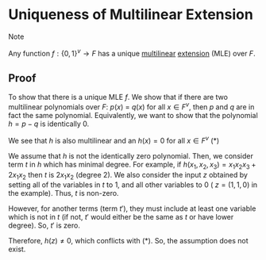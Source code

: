 # **Uniqueness of Multilinear Extension**

> [!NOTE]  
> Any function $f: \{0, 1\}^v → F$ has a unique [multilinear](multilinear.md) [extension](extension) (MLE) over $F$.

## Proof

To show that there is a unique MLE $f$. We show that if there are two multilinear polynomials over $F$: $p(x)$ = $q(x)$
for all $x \in F^v$, then $p$ and $q$ are in fact the same polynomial. Equivalently, we want to show that the polynomial
$h = p - q$ is identically 0.

We see that $h$ is also multilinear and an $h(x) = 0$ for all $x \in F^v$ (\*)

We assume that $h$ is not the identically zero polynomial. Then, we consider term $t$ in $h$ which has minimal degree.
For example, if $h(x_1,x_2, x_3) = x_1x_2x_3 + 2x_1x_2$ then $t$ is $2x_1x_2$ (degree 2).
We also consider the input $z$ obtained by setting all of the variables in $t$ to 1, and all other variables to 0 (
$z = (1, 1, 0)$ in the example). Thus, $t$ is non-zero.

However, for another terms (term $t'$), they must include at least one variable which is not in $t$ (if not, $t'$ would
either be the same as $t$ or have lower degree). So, $t'$ is zero.

Therefore, $h(z) \ne 0$, which conflicts with (\*).
So, the assumption does not exist.
